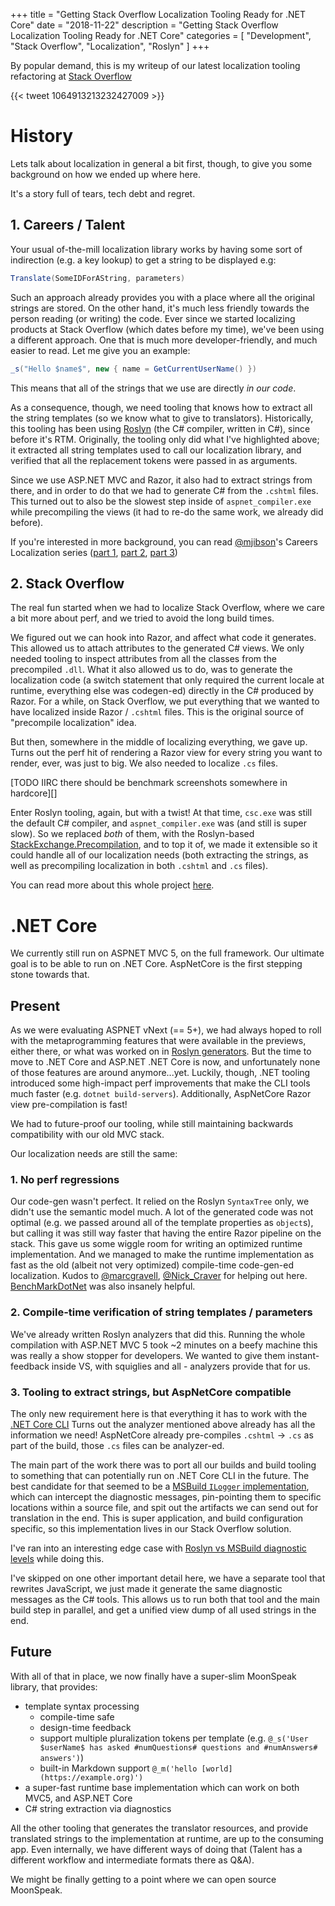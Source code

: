 +++
title = "Getting Stack Overflow Localization Tooling Ready for .NET Core"
date = "2018-11-22"
description = "Getting Stack Overflow Localization Tooling Ready for .NET Core"
categories = [ "Development", "Stack Overflow", "Localization", "Roslyn" ]
+++

By popular demand, this is my writeup of our latest localization tooling refactoring at [Stack Overflow](https://stackoverflow.com)

{{< tweet 1064913213232427009 >}}

<!--more-->

# History

Lets talk about localization in general a bit first, though, to give you some background on how we ended up where here.

It's a story full of tears, tech debt and regret.

## 1. Careers / Talent

Your usual of-the-mill localization library works by having some sort of indirection (e.g. a key lookup) to get a string to be displayed e.g:

```csharp
Translate(SomeIDForAString, parameters)
```

Such an approach already provides you with a place where all the original strings are stored.
On the other hand, it's much less friendly towards the person reading (or writing) the code.
Ever since we started localizing products at Stack Overflow (which dates before my time), we've been using a different approach.
One that is much more developer-friendly, and much easier to read.
Let me give you an example:

```csharp
_s("Hello $name$", new { name = GetCurrentUserName() })
```

This means that all of the strings that we use are directly _in our code_.

As a consequence, though, we need tooling that knows how to extract all the string templates (so we know what to give to translators).
Historically, this tooling has been using [Roslyn](https://github.com/dotnet/roslyn) (the C# compiler, written in C#), since before it's RTM.
Originally, the tooling only did what I've highlighted above;
it extracted all string templates used to call our localization library, and verified that all the replacement tokens were passed in as arguments.

Since we use ASP.NET MVC and Razor, it also had to extract strings from there, and in order to do that we had to generate C# from the `.cshtml` files.
This turned out to also be the slowest step inside of `aspnet_compiler.exe` while precompiling the views (it had to re-do the same work, we already did before).

If you're interested in more background, you can read [@mjibson](https://twitter.com/mjibson)'s Careers Localization series ([part 1](https://mattjibson.com/careers-localization/), [part 2](https://mattjibson.com/careers-api/), [part 3](https://mattjibson.com/careers-extraction/))

## 2. Stack Overflow

The real fun started when we had to localize Stack Overflow, where we care a bit more about perf, and we tried to avoid the long build times.

We figured out we can hook into Razor, and affect what code it generates.
This allowed us to attach attributes to the generated C# views.
We only needed tooling to inspect attributes from all the classes from the precompiled `.dll`.
What it also allowed us to do, was to generate the localization code (a switch statement that only required the current locale at runtime, everything else was codegen-ed) directly in the C# produced by Razor.
For a while, on Stack Overflow, we put everything that we wanted to have localized inside Razor / `.cshtml` files.
This is the original source of "precompile localization" idea.

But then, somewhere in the middle of localizing everything, we gave up.
Turns out the perf hit of rendering a Razor view for every string you want to render, ever, was just to big.
We also needed to localize `.cs` files.

[TODO IIRC there should be benchmark screenshots somewhere in hardcore][]

Enter Roslyn tooling, again, but with a twist!
At that time, `csc.exe` was still the default C# compiler, and `aspnet_compiler.exe` was (and still is super slow).
So we replaced _both_ of them, with the Roslyn-based [StackExchange.Precompilation](https://github.com/StackExchange/StackExchange.Precompilation), and to top it of, we made it extensible so it could handle all of our localization needs (both extracting the strings, as well as precompiling localization in both `.cshtml` and `.cs` files).

You can read more about this whole project [here](https://stackoverflow.blog/2015/07/23/announcing-stackexchange-precompilation/).

# .NET Core

We currently still run on ASPNET MVC 5, on the full framework. Our ultimate goal is to be able to run on .NET Core. AspNetCore is the first stepping stone towards that.

## Present

As we were evaluating ASPNET vNext (== 5+), we had always hoped to roll with the metaprogramming features that were available in the previews, either there, or what was worked on in [Roslyn generators](https://github.com/dotnet/roslyn/blob/master/docs/features/generators.md).
But the time to move to .NET Core and ASP.NET .NET Core is now, and unfortunately none of those features are around anymore...yet.
Luckily, though, .NET tooling introduced some high-impact perf improvements that make the CLI tools much faster (e.g. `dotnet build-servers`).
Additionally, AspNetCore Razor view pre-compilation is fast!

We had to future-proof our tooling, while still maintaining backwards compatibility with our old MVC stack.

Our localization needs are still the same:

### 1. No perf regressions
Our code-gen wasn't perfect.
It relied on the Roslyn `SyntaxTree` only, we didn't use the semantic model much.
A lot of the generated code was not optimal (e.g. we passed around all of the template properties as `object`s), but calling it was still way faster that having the entire Razor pipeline on the stack.
This gave us some wiggle room for writing an optimized runtime implementation.
And we managed to make the runtime implementation as fast as the old (albeit not very optimized) compile-time code-gen-ed localization.
Kudos to [@marcgravell](https://twitter.com/marcgravell), [@Nick_Craver](https://twitter.com/Nick_Craver) for helping out here. [BenchMarkDotNet](https://github.com/dotnet/BenchmarkDotNet) was also insanely helpful.

### 2. Compile-time verification of string templates / parameters

We've already written Roslyn analyzers that did this.
Running the whole compilation with ASP.NET MVC 5 took ~2 minutes on a beefy machine this was really a show stopper for developers. We wanted to give them instant-feedback inside VS, with squiglies and all - analyzers provide that for us.

### 3. Tooling to extract strings, but AspNetCore compatible

The only new requirement here is that everything it has to work with the [.NET Core CLI](https://github.com/dotnet/cli/)
Turns out the analyzer mentioned above already has all the information we need!
AspNetCore already pre-compiles `.cshtml` -> `.cs` as part of the build, those `.cs` files can be analyzer-ed.

The main part of the work there was to port all our builds and build tooling to something that can potentially run on .NET Core CLI in the future.
The best candidate for that seemed to be a [MSBuild `ILogger` implementation](https://docs.microsoft.com/en-us/visualstudio/msbuild/build-loggers?view=vs-2017), which can intercept the diagnostic messages, pin-pointing them to specific locations within a source file, and spit out the artifacts we can send out for translation in the end.
This is super application, and build configuration specific, so this implementation lives in our Stack Overflow solution.

I've ran into an interesting edge case with [Roslyn vs MSBuild diagnostic levels](https://github.com/dotnet/roslyn/issues/30637) while doing this.

I've skipped on one other important detail here, we have a separate tool that rewrites JavaScript, we just made it generate the same diagnostic messages as the C# tools.
This allows us to run both that tool and the main build step in parallel, and get a unified view dump of all used strings in the end.

## Future

With all of that in place, we now finally have a super-slim MoonSpeak library, that provides:

- template syntax processing
    - compile-time safe
    - design-time feedback
    - support multiple pluralization tokens per template (e.g. 
      `@_s('User $userName$ has asked #numQuestions# questions and #numAnswers# answers')`)
    - built-in Markdown support
      `@_m('hello [world](https://example.org)')`
- a super-fast runtime base implementation which can work on both MVC5, and ASP.NET Core
- C# string extraction via diagnostics

All the other tooling that generates the translator resources, and provide translated strings to the implementation at runtime, are up to the consuming app.
Even internally, we have different ways of doing that (Talent has a different workflow and intermediate formats there as Q&A).

We might be finally getting to a point where we can open source MoonSpeak.
